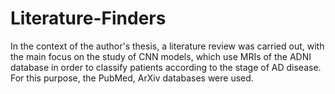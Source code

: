 # Literature-Finders

In the context of the author's thesis, a literature review was carried out, with the main focus on the study of CNN models, which use MRIs of the ADNI database in order to classify patients according to the stage of AD disease. For this purpose, the PubMed, ArXiv databases were used.
